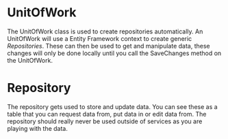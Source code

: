 # UnitOfWork
The UnitOfWork class is used to create repositories automatically. An UnitOfWork will use a Entity Framework context to create generic _Repositories_. These can then be used to get and manipulate data, these changes will only be done locally until you call the SaveChanges method on the UnitOfWork. 

# Repository
The repository gets used to store and update data. You can see these as a table that you can request data from, put data in or edit data from. The repository should really never be used outside of services as you are playing with the data.